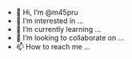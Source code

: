 - 👋 Hi, I’m @m45pru
- 👀 I’m interested in ...
- 🌱 I’m currently learning ...
- 💞️ I’m looking to collaborate on ...
- 📫 How to reach me ...

<!---
m45pru/m45pru is a ✨ special ✨ repository because its `README.md` (this file) appears on your GitHub profile.
You can click the Preview link to take a look at your changes.
--->
